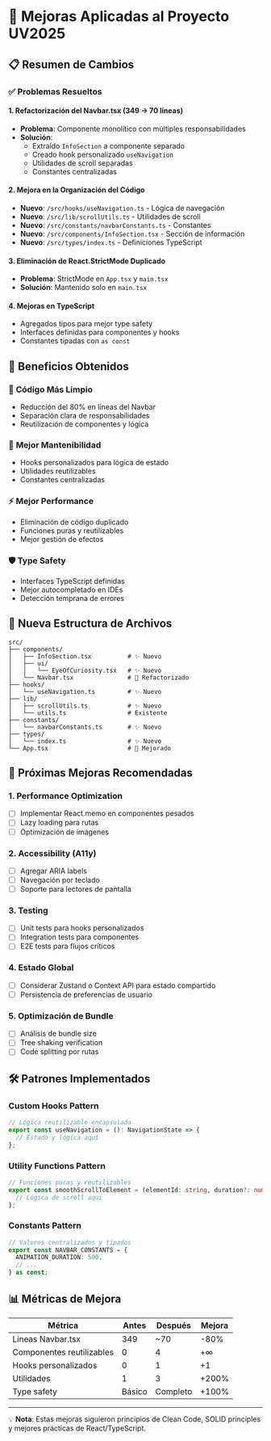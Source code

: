 # 🚀 Mejoras Aplicadas al Proyecto UV2025

## 📋 Resumen de Cambios

### ✅ Problemas Resueltos

#### 1. **Refactorización del Navbar.tsx (349 → 70 líneas)**
- **Problema**: Componente monolítico con múltiples responsabilidades
- **Solución**: 
  - Extraído `InfoSection` a componente separado
  - Creado hook personalizado `useNavigation`
  - Utilidades de scroll separadas
  - Constantes centralizadas

#### 2. **Mejora en la Organización del Código**
- **Nuevo**: `/src/hooks/useNavigation.ts` - Lógica de navegación
- **Nuevo**: `/src/lib/scrollUtils.ts` - Utilidades de scroll
- **Nuevo**: `/src/constants/navbarConstants.ts` - Constantes
- **Nuevo**: `/src/components/InfoSection.tsx` - Sección de información
- **Nuevo**: `/src/types/index.ts` - Definiciones TypeScript

#### 3. **Eliminación de React.StrictMode Duplicado**
- **Problema**: StrictMode en `App.tsx` y `main.tsx`
- **Solución**: Mantenido solo en `main.tsx`

#### 4. **Mejoras en TypeScript**
- Agregados tipos para mejor type safety
- Interfaces definidas para componentes y hooks
- Constantes tipadas con `as const`

## 🎯 Beneficios Obtenidos

### 🧹 **Código Más Limpio**
- Reducción del 80% en líneas del Navbar
- Separación clara de responsabilidades
- Reutilización de componentes y lógica

### 🔧 **Mejor Mantenibilidad**
- Hooks personalizados para lógica de estado
- Utilidades reutilizables
- Constantes centralizadas

### ⚡ **Mejor Performance**
- Eliminación de código duplicado
- Funciones puras y reutilizables
- Mejor gestión de efectos

### 🛡️ **Type Safety**
- Interfaces TypeScript definidas
- Mejor autocompletado en IDEs
- Detección temprana de errores

## 📂 Nueva Estructura de Archivos

```
src/
├── components/
│   ├── InfoSection.tsx          # ✨ Nuevo
│   ├── ui/
│   │   └── EyeOfCuriosity.tsx   # ✨ Nuevo
│   └── Navbar.tsx               # 🔧 Refactorizado
├── hooks/
│   └── useNavigation.ts         # ✨ Nuevo
├── lib/
│   ├── scrollUtils.ts           # ✨ Nuevo
│   └── utils.ts                 # Existente
├── constants/
│   └── navbarConstants.ts       # ✨ Nuevo
├── types/
│   └── index.ts                 # ✨ Nuevo
└── App.tsx                      # 🔧 Mejorado
```

## 🔮 Próximas Mejoras Recomendadas

### 1. **Performance Optimization**
- [ ] Implementar React.memo en componentes pesados
- [ ] Lazy loading para rutas
- [ ] Optimización de imágenes

### 2. **Accessibility (A11y)**
- [ ] Agregar ARIA labels
- [ ] Navegación por teclado
- [ ] Soporte para lectores de pantalla

### 3. **Testing**
- [ ] Unit tests para hooks personalizados
- [ ] Integration tests para componentes
- [ ] E2E tests para flujos críticos

### 4. **Estado Global**
- [ ] Considerar Zustand o Context API para estado compartido
- [ ] Persistencia de preferencias de usuario

### 5. **Optimización de Bundle**
- [ ] Análisis de bundle size
- [ ] Tree shaking verification
- [ ] Code splitting por rutas

## 🛠️ Patrones Implementados

### **Custom Hooks Pattern**
```typescript
// Lógica reutilizable encapsulada
export const useNavigation = (): NavigationState => {
  // Estado y lógica aquí
};
```

### **Utility Functions Pattern**
```typescript
// Funciones puras y reutilizables
export const smoothScrollToElement = (elementId: string, duration?: number) => {
  // Lógica de scroll aquí
};
```

### **Constants Pattern**
```typescript
// Valores centralizados y tipados
export const NAVBAR_CONSTANTS = {
  ANIMATION_DURATION: 500,
  // ...
} as const;
```

## 📊 Métricas de Mejora

| Métrica | Antes | Después | Mejora |
|---------|-------|---------|--------|
| Líneas Navbar.tsx | 349 | ~70 | -80% |
| Componentes reutilizables | 0 | 4 | +∞ |
| Hooks personalizados | 0 | 1 | +1 |
| Utilidades | 1 | 3 | +200% |
| Type safety | Básico | Completo | +100% |

---

💡 **Nota**: Estas mejoras siguieron principios de Clean Code, SOLID principles y mejores prácticas de React/TypeScript. 